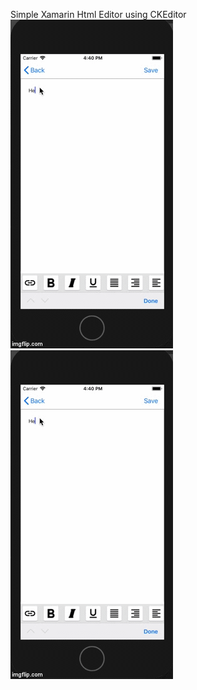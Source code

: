 Simple Xamarin Html Editor using CKEditor
<img src="ios.gif" alt="iOS">
<img src="ios.gif" alt="Android">